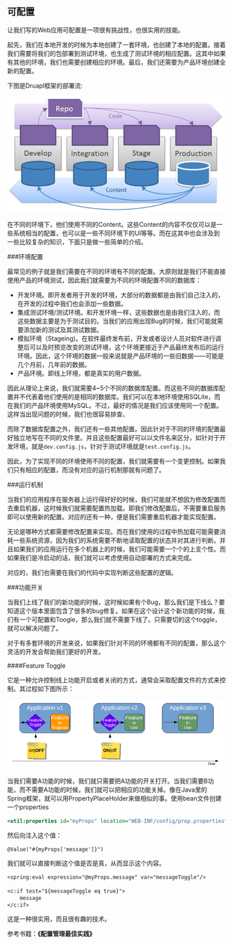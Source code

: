 可配置
---

让我们写的Web应用可配置是一项很有挑战性，也很实用的技能。

起先，我们在本地开发的时候为本地创建了一套环境，也创建了本地的配置。接着我们需要将我们的包部署到测试环境，也生成了测试环境的相应配置。这其中如果有其他的环境，我们也需要创建相应的环境。最后，我们还需要为产品环境创建全新的配置。

下图是Druapl框架的部署流:

![Drupal Deployment Flow](assets/article/chapter4/deployment-flow.png)

在不同的环境下，他们使用不同的Content。这些Content的内容不仅仅可以是一些系统相当的配置，也可以是一些不同环境下的UI等等。而在这其中也会涉及到一些比较复杂的知识，下面只是做一些简单的介绍。

###环境配置

最常见的例子就是我们需要在不同的环境有不同的配置。大原则就是我们不能直接使用产品的环境测试，因此我们就需要为不同的环境配置不同的数据库：

 - 开发环境。即开发者用于开发的环境，大部分的数据都是由我们自己注入的，在开发的过程中我们也会添加一些数据。
 - 集成测试环境/测试环境。和开发环境一样，这些数据也是由我们注入的，而这些数据主要是为于测试目的。当我们的应用出现Bug的时候，我们可能就需要添加新的测试及其测试数据。
 - 模拟环境（Stageing)。在软件最终发布前，开发或者设计人员对软件进行调整后可以及时预览改变的测试环境，这个环境更接近于产品最终发布后的运行环境。因此，这个环境的数据一般来说就是产品环境的一些旧数据——可能是几个月前，几年前的数据。
 - 产品环境。即线上环境，都是真实的用户数据。

因此从理论上来说，我们就需要4~5个不同的数据库配置。而这些不同的数据库配置并不代表着他们使用的是相同的数据库。我们可以在本地环境使用SQLite，而在我们的产品环境使用MySQL。不过，最好的情况是我们应该使用同一个配置。这样当出现问题的时候，我们也很容易排查、

而除了数据库配置之外，我们还有一些其他配置。因此针对于不同的环境的配置最好独立地写在不同的文件里。并且这些配置最好可以以文件名来区分，如针对于开发环境，就是``dev.config.js``，针对于测试环境就是``test.config.js``。

因此，为了实现不同的环境使用不同的配置，我们就需要有一个变更控制。如果我们只有相应的配置，而没有对应的运行机制那就有问题了。

###运行机制

当我们的应用程序在服务器上运行得好好的时候，我们可能就不想因为修改配置而去重启机器，这时候我们就需要配置热加载。即我们修改配置后，不需要重启服务即可以使用新的配置。对应的还有一种，便是我们需要重启机器才能实现配置。

无论是哪种方式都需要修改配置来实现。而在我们使用的过程中热加载可能需要消耗一些系统资源，因为我们的系统需要不断地读取配置的状态并对其进行判断。并且如果我们的应用运行在多个机器上的时候，我们可能需要一个个的上支个性。而如果我们是冷启动的话，我们就可以考虑使用自动部署的方式来完成。

对应的，我们也需要在我们的代码中实现判断这些配置的逻辑。

###功能开关

当我们上线了我们的新功能的时候，这时候如果有个Bug，那么我们是下线么？要知道这个版本里面包含了很多的bug修复。如果在这个设计这个新功能的时候，我们有一个可配置和Toogle，那么我们就不需要下线了。只需要切的这个toggle，就可以解决问题了。

对于有多套环境的开发来说，如果我们针对不同的环境都有不同的配置，那么这个灵活的开发会帮助我们更好的开发。

####Feature Toggle

它是一种允许控制线上功能开启或者关闭的方式，通常会采取配置文件的方式来控制。其过程如下图所示：

![Feature Toggle](assets/article/chapter4/feature-toggle.png)

当我们需要A功能的时候，我们就只需要把A功能的开关打开。当我们需要B功能，而不需要A功能的时候，我们就可以把相应的功能关掉。像在Java里的Spring框架，就可以用PropertyPlaceHolder来做相似的事。使用bean文件创建一个properties

```xml
<util:properties id="myProps" location="WEB-INF/config/prop.properties"/>
```

然后向注入这个值：

```
@Value("#{myProps['message']}")
```

我们就可以直接判断这个值是否是真，从而显示这个内容。

```
<spring:eval expression="@myProps.message" var="messageToggle"/>

<c:if test="${messageToggle eq true}">
    message
</c:if>
```

这是一种很实用，而且很有趣的技术。

参考书籍：**《配置管理最佳实践》**
